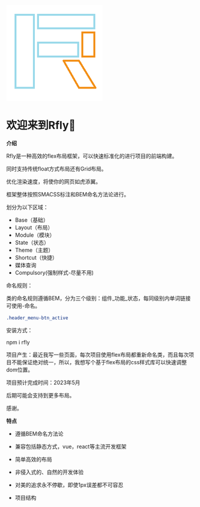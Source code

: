 ![logo](https://github.com/RyanHo97/Rfly/blob/main/logo/logo.png)

# 欢迎来到Rfly🎉

**介绍**

Rfly是一种高效的flex布局框架，可以快速标准化的进行项目的前端构建。

同时支持传统float方式布局还有Grid布局。

优化渲染速度，将使你的网页如虎添翼。

框架整体按照SMACSS标注和BEM命名方法论进行。

划分为以下区域：

- Base（基础）
- Layout（布局）
- Module（模块）
- State（状态）
- Theme（主题）
- Shortcut（快捷）
- 媒体查询
- Compulsory(强制样式-尽量不用)

命名规则：

类的命名规则遵循BEM，分为三个级别：组件\_功能\_状态，每同级别内单词链接可使用-命名。

```css
.header_menu-btn_active
```



安装方式：

npm i rfly


项目产生：最近我写一些页面，每次项目使用flex布局都重新命名类，而且每次项目不能保证绝对统一，所以，我想写个基于flex布局的css样式库可以快速调整dom位置。

项目预计完成时间：2023年5月

后期可能会支持到更多布局。

感谢。


**特点**

- 遵循BEM命名方法论
- 兼容包括静态方式，vue，react等主流开发框架
- 简单高效的布局
- 非侵入式的、自然的开发体验
- 对美的追求永不停歇，即使1px误差都不可容忍


- 项目结构
